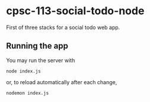 # cpsc-113-social-todo-node
First of three stacks for a social todo web app.

## Running the app

You may run the server with
    
    node index.js
    
or, to reload automatically after each change,

    nodemon index.js